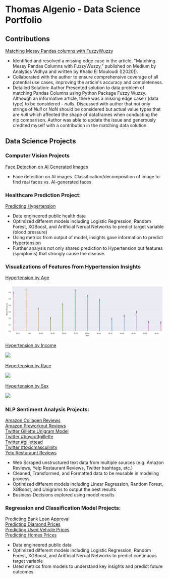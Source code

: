 # Thomas Algenio - Data Science Portfolio

## Contributions
[Matching Messy Pandas columns with FuzzyWuzzy](https://medium.com/analytics-vidhya/matching-messy-pandas-columns-with-fuzzywuzzy-4adda6c7994f)

* Identified and resolved a missing edge case in the article, "Matching Messy Pandas Columns with FuzzyWuzzy," published on Medium by Analytics Vidhya and written by Khalid El Mouloudi ([2020]).
* Collaborated with the author to ensure comprehensive coverage of all potential use cases, improving the article's accuracy and completeness.
* Detailed Solution: Author Presented solution to data problem of matching Pandas Columns using Python Package Fuzzy Wuzzy. Although an informative article, there was a missing edge case / (data type) to be considered - _nulls_. Discussed with author that not only strings of _Null_ or _NaN_ should be considered but actual value types that are _null_ which affected the shape of dataframes when conducting the nlp comparison. Author was able to update the issue and generously credited myself with a contribution in the matching data solution.

## Data Science Projects

### Computer Vision Projects
[Face Detection on AI Generated Images](https://github.com/thomasalgenio/Sample_Projects/tree/main/Face_Detection_on_AI_Generated_Images)
* Face detection on AI images. Classification/decomposition of image to find real faces vs. AI-generated faces

### Healthcare Prediction Project:
[Predicting Hypertension](https://github.com/thomasalgenio/Sample_Projects/tree/2093d0f8eacd5b659ca3a5d3557b715c9a2854c8/Hypertension)  

* Data engineered public health data
* Optimized different models including Logistic Regression, Random Forest, XGBoost, and Aritficial Nerual Networks to predict target variable (blood pressure)
* Using metrics from output of model, insights gave information to predict Hypertension
* Further analysis not only shared prediction to Hypertension but features (symptoms) that strongly cause the disease.  

### Visualizations of Features from Hypertension Insights
[Hypertension by Age](https://github.com/thomasalgenio/Sample_Projects/tree/2093d0f8eacd5b659ca3a5d3557b715c9a2854c8/Hypertension/Hypertension%20%Visualizations/Age%20Hypertension.png)  

![](/images/Age%20Hypertension.png)

[Hypertension by Income](https://github.com/thomasalgenio/Sample_Projects/tree/2093d0f8eacd5b659ca3a5d3557b715c9a2854c8/Hypertension)  

![](/Hypertension%20%Visualizations/Income%20Hypertension.png)

[Hypertension by Race](https://github.com/thomasalgenio/Sample_Projects/tree/2093d0f8eacd5b659ca3a5d3557b715c9a2854c8/Hypertension)  

![](/Hypertension%20%Visualizations/Race%20Hypertension.png)

[Hypertension by Sex](https://github.com/thomasalgenio/Sample_Projects/tree/2093d0f8eacd5b659ca3a5d3557b715c9a2854c8/Hypertension)  

![](/Hypertension%20%Visualizations/Sex%20Hypertension.png)

### NLP Sentiment Analysis Projects:
[Amazon Collagen Reviews](https://github.com/thomasalgenio/Sample_Projects/tree/main/NLP_Sentiment_Analysis_Amazon)  
[Amazon Preworkout Reviews](https://github.com/thomasalgenio/Sample_Projects/tree/main/NLP_Sentiment_Analysis_Amazon)  
[Twitter Gillette Unigram Model](https://github.com/thomasalgenio/Sample_Projects/tree/main/NLP_Sentiment_Analysis_Gillette)  
[Twitter #boycottgillette](https://github.com/thomasalgenio/Sample_Projects/tree/main/NLP_Sentiment_Analysis_Gillette)  
[Twitter #gillettead](https://github.com/thomasalgenio/Sample_Projects/tree/main/NLP_Sentiment_Analysis_Gillette)  
[Twitter #toxicmasculinity](https://github.com/thomasalgenio/Sample_Projects/tree/main/NLP_Sentiment_Analysis_Gillette)  
[Yelp Resturaunt Reviews](https://github.com/thomasalgenio/Sample_Projects/tree/main/NLP_Sentiment_Analysis_Yelp)  

* Web Scraped unstructured text data from multiple sources (e.g. Amazon Reviews, Yelp Restaurant Reviews, Twitter hashtags, etc.)
* Cleaned, Transformed, and Formatted data to be reusable in modeling process
* Optimized different models including Linear Regression, Random Forest, XGBoost, and Unigrams to output the best results
* Business Decisions explored using model results

### Regression and Classification Model Projects:
[Predicting Bank Loan Approval](https://github.com/thomasalgenio/Sample_Projects/tree/main/Bank_Loan)  
[Predicting Diamond Prices](https://github.com/thomasalgenio/Sample_Projects/tree/main/Diamond_Prices)  
[Predicting Used Vehicle Prices](https://github.com/thomasalgenio/Sample_Projects/tree/main/Used_Vehicles_Regression)  
[Predicting Homes Prices](https://github.com/thomasalgenio/Sample_Projects/tree/main/Real_Estate_Prices)  

* Data engineered public data
* Optimized different models including Logistic Regression, Random Forest, XGBoost, and Aritficial Nerual Networks to predict continuous target variable
* Used metrics from models to understand key insights and predict future outcomes

